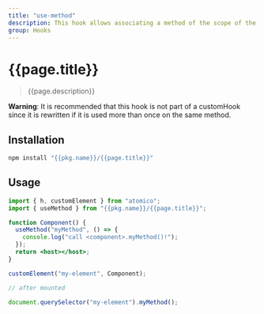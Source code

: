 ```yaml
---
title: "use-method"
description: This hook allows associating a method of the scope of the webcomponent, as part of the context of the customElement.
group: Hooks
---
```


# {{page.title}}

> {{page.description}}

**Warning**: It is recommended that this hook is not part of a customHook since it is rewritten if it is used more than once on the same method.

## Installation

```bash
npm install "{{pkg.name}}/{{page.title}}"
```

## Usage

```jsx
import { h, customElement } from "atomico";
import { useMethod } from "{{pkg.name}}/{{page.title}}";

function Component() {
  useMethod("myMethod", () => {
    console.log("call <component>.myMethod()!");
  });
  return <host></host>;
}

customElement("my-element", Component);

// after mounted

document.querySelector("my-element").myMethod();
```
